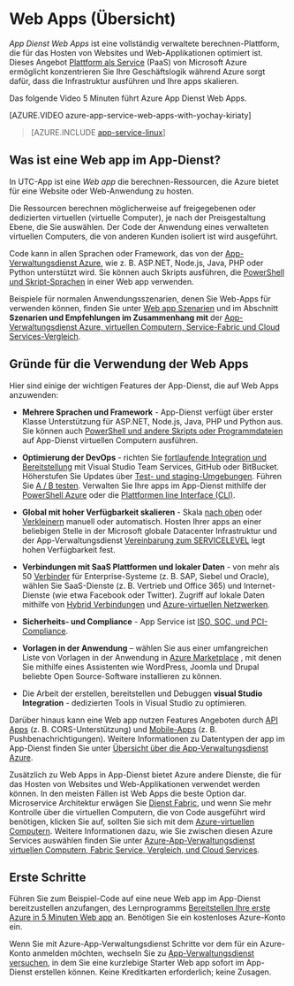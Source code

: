 <properties
    pageTitle="Web Apps-Übersicht | Microsoft Azure"
    description="Erfahren Sie, wie Azure-App-Verwaltungsdienst können Sie bei der Entwicklung und Host Webanwendungen"
    services="app-service\web"
    documentationCenter=""
    authors="cephalin"
    manager="erikre"
    editor=""/>

<tags
    ms.service="app-service-web"
    ms.workload="web"
    ms.tgt_pltfrm="na"
    ms.devlang="na"
    ms.topic="get-started-article"
    ms.date="10/28/2016"
    ms.author="cephalin"/>

# <a name="web-apps-overview"></a>Web Apps (Übersicht)

*App Dienst Web Apps* ist eine vollständig verwaltete berechnen-Plattform, die für das Hosten von Websites und Web-Applikationen optimiert ist. Dieses Angebot [Plattform als Service](https://en.wikipedia.org/wiki/Platform_as_a_service) (PaaS) von Microsoft Azure ermöglicht konzentrieren Sie Ihre Geschäftslogik während Azure sorgt dafür, dass die Infrastruktur ausführen und Ihre apps skalieren.

Das folgende Video 5 Minuten führt Azure App Dienst Web Apps.

[AZURE.VIDEO azure-app-service-web-apps-with-yochay-kiriaty]

>[AZURE.INCLUDE [app-service-linux](../../includes/app-service-linux.md)]

## <a name="what-is-a-web-app-in-app-service"></a>Was ist eine Web app im App-Dienst?

In UTC-App ist eine *Web app* die berechnen-Ressourcen, die Azure bietet für eine Website oder Web-Anwendung zu hosten.  

Die Ressourcen berechnen möglicherweise auf freigegebenen oder dedizierten virtuellen (virtuelle Computer), je nach der Preisgestaltung Ebene, die Sie auswählen. Der Code der Anwendung eines verwalteten virtuellen Computers, die von anderen Kunden isoliert ist wird ausgeführt.

Code kann in allen Sprachen oder Framework, das von der [App-Verwaltungsdienst Azure](../app-service/app-service-value-prop-what-is.md), wie z. B. ASP.NET, Node.js, Java, PHP oder Python unterstützt wird. Sie können auch Skripts ausführen, die [PowerShell und Skript-Sprachen](web-sites-create-web-jobs.md#acceptablefiles) in einer Web app verwenden.

Beispiele für normalen Anwendungsszenarien, denen Sie Web-Apps für verwenden können, finden Sie unter [Web app Szenarien](https://azure.microsoft.com/documentation/scenarios/web-app/) und im Abschnitt **Szenarien und Empfehlungen im Zusammenhang mit** der [App-Verwaltungsdienst Azure, virtuellen Computern, Service-Fabric und Cloud Services-Vergleich](choose-web-site-cloud-service-vm.md#scenarios).

## <a name="why-use-web-apps"></a>Gründe für die Verwendung der Web Apps

Hier sind einige der wichtigen Features der App-Dienst, die auf Web Apps anzuwenden:

- **Mehrere Sprachen und Framework** - App-Dienst verfügt über erster Klasse Unterstützung für ASP.NET, Node.js, Java, PHP und Python aus. Sie können auch [PowerShell und andere Skripts oder Programmdateien](../app-service-web/web-sites-create-web-jobs.md) auf App-Dienst virtuellen Computern ausführen.

- **Optimierung der DevOps** - richten Sie [fortlaufende Integration und Bereitstellung](../app-service-web/app-service-continuous-deployment.md) mit Visual Studio Team Services, GitHub oder BitBucket. Höherstufen Sie Updates über [Test- und staging-Umgebungen](../app-service-web/web-sites-staged-publishing.md). Führen Sie [A / B testen](../app-service-web/app-service-web-test-in-production-get-start.md). Verwalten Sie Ihre apps im App-Dienst mithilfe der [PowerShell Azure](../powershell-install-configure.md) oder die [Plattformen line Interface (CLI)](../xplat-cli-install.md).

- **Global mit hoher Verfügbarkeit skalieren** - Skala [nach oben](../app-service-web/web-sites-scale.md) oder [Verkleinern](../monitoring-and-diagnostics/insights-how-to-scale.md) manuell oder automatisch. Hosten Ihrer apps an einer beliebigen Stelle in der Microsoft globale Datacenter Infrastruktur und der App-Verwaltungsdienst [Vereinbarung zum SERVICELEVEL](https://azure.microsoft.com/support/legal/sla/app-service/) legt hohen Verfügbarkeit fest.

- **Verbindungen mit SaaS Plattformen und lokaler Daten** - von mehr als 50 [Verbinder](../connectors/apis-list.md) für Enterprise-Systeme (z. B. SAP, Siebel und Oracle), wählen Sie SaaS-Dienste (z. B. Vertrieb und Office 365) und Internet-Dienste (wie etwa Facebook oder Twitter). Zugriff auf lokale Daten mithilfe von [Hybrid Verbindungen](../biztalk-services/integration-hybrid-connection-overview.md) und [Azure-virtuellen Netzwerken](../app-service-web/web-sites-integrate-with-vnet.md).

- **Sicherheits- und Compliance** - App Service ist [ISO, SOC, und PCI-Compliance](https://www.microsoft.com/TrustCenter/).

- **Vorlagen in der Anwendung** – wählen Sie aus einer umfangreichen Liste von Vorlagen in der Anwendung in [Azure Marketplace](https://azure.microsoft.com/marketplace/) , mit denen Sie mithilfe eines Assistenten wie WordPress, Joomla und Drupal beliebte Open Source-Software installieren zu können.

- Die Arbeit der erstellen, bereitstellen und Debuggen **visual Studio Integration** - dedizierten Tools in Visual Studio zu optimieren.

Darüber hinaus kann eine Web app nutzen Features Angeboten durch [API Apps](../app-service-api/app-service-api-apps-why-best-platform.md) (z. B. CORS-Unterstützung) und [Mobile-Apps](../app-service-mobile/app-service-mobile-value-prop.md) (z. B. Pushbenachrichtigungen). Weitere Informationen zu Datentypen der app im App-Dienst finden Sie unter [Übersicht über die App-Verwaltungsdienst Azure](../app-service/app-service-value-prop-what-is.md).

Zusätzlich zu Web Apps in App-Dienst bietet Azure andere Dienste, die für das Hosten von Websites und Web-Applikationen verwendet werden können. In den meisten Fällen ist Web Apps die beste Option dar.  Microservice Architektur erwägen Sie [Dienst Fabric](https://azure.microsoft.com/documentation/services/service-fabric), und wenn Sie mehr Kontrolle über die virtuellen Computern, die von Code ausgeführt wird benötigen, klicken Sie auf, sollten Sie sich mit dem [Azure-virtuellen Computern](https://azure.microsoft.com/documentation/services/virtual-machines/). Weitere Informationen dazu, wie Sie zwischen diesen Azure Services auswählen finden Sie unter [Azure-App-Verwaltungsdienst virtuellen Computern, Fabric Service, Vergleich, und Cloud Services](choose-web-site-cloud-service-vm.md).

## <a name="getting-started"></a>Erste Schritte

Führen Sie zum Beispiel-Code auf eine neue Web app im App-Dienst bereitzustellen anzufangen, des Lernprogramms [Bereitstellen Ihre erste Azure in 5 Minuten Web app](app-service-web-get-started.md) an. Benötigen Sie ein kostenloses Azure-Konto ein.

Wenn Sie mit Azure-App-Verwaltungsdienst Schritte vor dem für ein Azure-Konto anmelden möchten, wechseln Sie zu [App-Verwaltungsdienst versuchen](http://go.microsoft.com/fwlink/?LinkId=523751), in dem Sie eine kurzlebige Starter Web app sofort im App-Dienst erstellen können. Keine Kreditkarten erforderlich; keine Zusagen.
